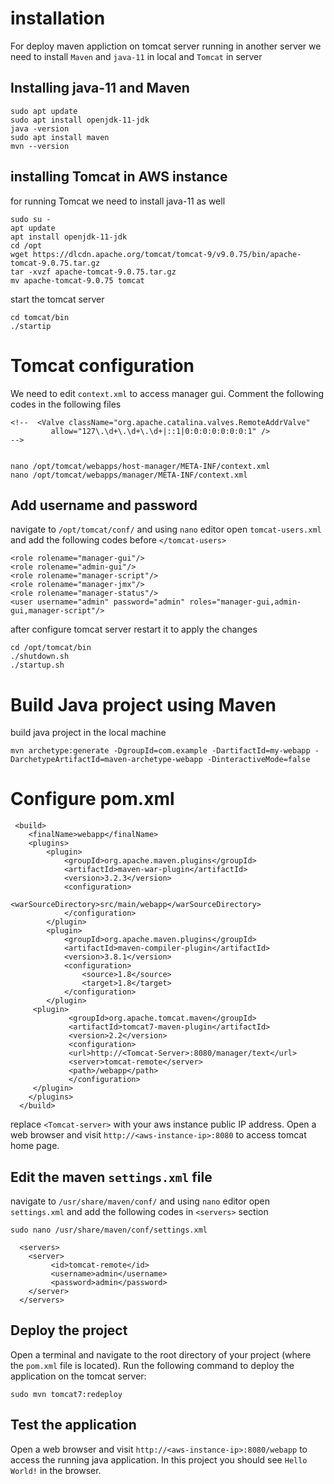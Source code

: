 # installation
For deploy maven appliction on tomcat server running in another server we need to install `Maven` and `java-11` in local and `Tomcat` in server
## Installing java-11 and Maven
```
sudo apt update
sudo apt install openjdk-11-jdk
java -version
sudo apt install maven
mvn --version
```
## installing Tomcat in AWS instance
for running Tomcat we need to install java-11 as well
```
sudo su -
apt update
apt install openjdk-11-jdk
cd /opt
wget https://dlcdn.apache.org/tomcat/tomcat-9/v9.0.75/bin/apache-tomcat-9.0.75.tar.gz
tar -xvzf apache-tomcat-9.0.75.tar.gz
mv apache-tomcat-9.0.75 tomcat
```
start the tomcat server
```
cd tomcat/bin
./startip
```
# Tomcat configuration
We need to edit `context.xml` to access manager gui. Comment the following codes in the following files
```
<!--  <Valve className="org.apache.catalina.valves.RemoteAddrValve"
         allow="127\.\d+\.\d+\.\d+|::1|0:0:0:0:0:0:0:1" />
-->


nano /opt/tomcat/webapps/host-manager/META-INF/context.xml
nano /opt/tomcat/webapps/manager/META-INF/context.xml

```
## Add username and password
navigate to `/opt/tomcat/conf/` and using `nano` editor open `tomcat-users.xml` and add the following codes before `</tomcat-users>`
```
<role rolename="manager-gui"/>
<role rolename="admin-gui"/>
<role rolename="manager-script"/>
<role rolename="manager-jmx"/>
<role rolename="manager-status"/>
<user username="admin" password="admin" roles="manager-gui,admin-gui,manager-script"/>
```
after configure tomcat server restart it to apply the changes
```
cd /opt/tomcat/bin
./shutdown.sh
./startup.sh
```
# Build Java project using Maven
build java project in the local machine
```
mvn archetype:generate -DgroupId=com.example -DartifactId=my-webapp -DarchetypeArtifactId=maven-archetype-webapp -DinteractiveMode=false
```
# Configure pom.xml
```
 <build>
    <finalName>webapp</finalName>
    <plugins>
        <plugin>
            <groupId>org.apache.maven.plugins</groupId>
            <artifactId>maven-war-plugin</artifactId>
            <version>3.2.3</version>
            <configuration>
                <warSourceDirectory>src/main/webapp</warSourceDirectory>
            </configuration>
        </plugin>
        <plugin>
            <groupId>org.apache.maven.plugins</groupId>
            <artifactId>maven-compiler-plugin</artifactId>
            <version>3.8.1</version>
            <configuration>
                <source>1.8</source>
                <target>1.8</target>
            </configuration>
        </plugin>
	 <plugin>
    		 <groupId>org.apache.tomcat.maven</groupId>
     		 <artifactId>tomcat7-maven-plugin</artifactId>
    		 <version>2.2</version>
    		 <configuration>
       		 <url>http://<Tomcat-Server>:8080/manager/text</url>
       		 <server>tomcat-remote</server>
       		 <path>/webapp</path>
     		 </configuration>
   	 </plugin>
    </plugins>
  </build>
```
replace `<Tomcat-server>` with your aws instance public IP address. Open a web browser and visit `http://<aws-instance-ip>:8080` to access tomcat home page. 
## Edit the maven `settings.xml` file 
navigate to `/usr/share/maven/conf/` and using `nano` editor open `settings.xml` and add the following codes in `<servers>` section
```
sudo nano /usr/share/maven/conf/settings.xml
```
```
  <servers>
    <server>
         <id>tomcat-remote</id>
         <username>admin</username>
         <password>admin</password>
    </server>
  </servers>
```
## Deploy the project
Open a terminal and navigate to the root directory of your project (where the `pom.xml` file is located). Run the following command to deploy the application on the tomcat server:
```
sudo mvn tomcat7:redeploy
```
## Test the application
Open a web browser and visit `http://<aws-instance-ip>:8080/webapp` to access the running java application. In this project you should see `Hello World!` in the browser.

